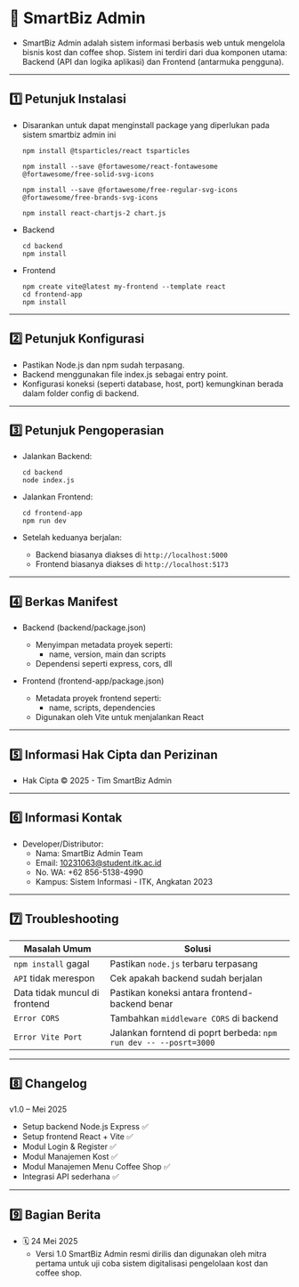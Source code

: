 # 🧠 SmartBiz Admin
- SmartBiz Admin adalah sistem informasi berbasis web untuk mengelola bisnis kost dan coffee shop. Sistem ini terdiri dari dua komponen utama: Backend (API dan logika aplikasi) dan Frontend (antarmuka pengguna).
---
## 1️⃣ Petunjuk Instalasi
- Disarankan untuk dapat menginstall package yang diperlukan pada sistem smartbiz admin ini
    ```
    npm install @tsparticles/react tsparticles
    ```
    ```
    npm install --save @fortawesome/react-fontawesome @fortawesome/free-solid-svg-icons
    ```
    ```
    npm install --save @fortawesome/free-regular-svg-icons @fortawesome/free-brands-svg-icons
    ```
    ```
    npm install react-chartjs-2 chart.js
    ```
- Backend
    ```
    cd backend
    npm install
    ```

- Frontend
    ```
    npm create vite@latest my-frontend --template react
    cd frontend-app
    npm install 
    ```
---
## 2️⃣ Petunjuk Konfigurasi
- Pastikan Node.js dan npm sudah terpasang.
- Backend menggunakan file index.js sebagai entry point.
- Konfigurasi koneksi (seperti database, host, port) kemungkinan berada dalam folder config di backend.
---
## 3️⃣ Petunjuk Pengoperasian
- Jalankan Backend:
    ```
    cd backend
    node index.js
    ```

- Jalankan Frontend:
    ```
    cd frontend-app
    npm run dev
    ```
- Setelah keduanya berjalan:
    - Backend biasanya diakses di `http://localhost:5000`
    - Frontend biasanya diakses di `http://localhost:5173`
---
## 4️⃣ Berkas Manifest
- Backend (backend/package.json)
    - Menyimpan metadata proyek seperti:
        - name, version, main dan scripts
    - Dependensi seperti express, cors, dll


- Frontend (frontend-app/package.json)
    - Metadata proyek frontend seperti:
        - name, scripts, dependencies
    - Digunakan oleh Vite untuk menjalankan React
---
## 5️⃣ Informasi Hak Cipta dan Perizinan
- Hak Cipta © 2025 - Tim SmartBiz Admin
---
## 6️⃣ Informasi Kontak
- Developer/Distributor:
    - Nama: SmartBiz Admin Team
    - Email: 10231063@student.itk.ac.id
    - No. WA: +62 856-5138-4990
    - Kampus: Sistem Informasi - ITK, Angkatan 2023
---
## 7️⃣ Troubleshooting
|Masalah Umum|Solusi|
|---|---|
|`npm install` gagal|Pastikan `node.js` terbaru terpasang|
|`API` tidak merespon|Cek apakah backend sudah berjalan|
|Data tidak muncul di frontend|Pastikan koneksi antara frontend-backend benar|
|`Error CORS`|Tambahkan `middleware CORS` di backend|
|`Error Vite Port`|Jalankan forntend di poprt berbeda: `npm run dev -- --posrt=3000`|    
---
## 8️⃣ Changelog
v1.0 – Mei 2025
- Setup backend Node.js Express ✅
- Setup frontend React + Vite ✅
- Modul Login & Register ✅
- Modul Manajemen Kost ✅
- Modul Manajemen Menu Coffee Shop ✅
- Integrasi API sederhana ✅
---
## 9️⃣ Bagian Berita
- 🗓️ 24 Mei 2025
    - Versi 1.0 SmartBiz Admin resmi dirilis dan digunakan oleh mitra pertama untuk uji coba sistem digitalisasi pengelolaan kost dan coffee shop.


